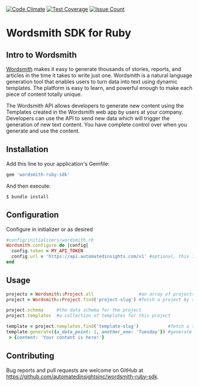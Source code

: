 [![Code Climate](https://codeclimate.com/repos/5720c4b8e7b46b37e1002bfe/badges/3c997ae42848b5faf8ad/gpa.svg)](https://codeclimate.com/repos/5720c4b8e7b46b37e1002bfe/feed)
[![Test Coverage](https://codeclimate.com/repos/5720c4b8e7b46b37e1002bfe/badges/3c997ae42848b5faf8ad/coverage.svg)](https://codeclimate.com/repos/5720c4b8e7b46b37e1002bfe/coverage)
[![Issue Count](https://codeclimate.com/repos/5720c4b8e7b46b37e1002bfe/badges/3c997ae42848b5faf8ad/issue_count.svg)](https://codeclimate.com/repos/5720c4b8e7b46b37e1002bfe/feed)

# Wordsmith SDK for Ruby
## Intro to Wordsmith

[Wordsmith](http://wordsmith.automatedinsights.com) makes it easy to generate thousands of stories, reports, and articles
in the time it takes to write just one. Wordsmith is a natural language
generation tool that enables users to turn data into text using dynamic
templates. The platform is easy to learn, and powerful enough to make each piece
of content totally unique.

The Wordsmith API allows developers to generate new content using the Templates
created in the Wordsmith web app by users at your company. Developers can use
the API to send new data which will trigger the generation of new text content.
You have complete control over when you generate and use the content.

## Installation

Add this line to your application's Gemfile:

```ruby
gem 'wordsmith-ruby-sdk'
```

And then execute:

    $ bundle install


## Configuration
Configure in initializer or as desired

```ruby
#config/initializers/wordsmith.rb
Wordsmith.configure do |config|
  config.token = MY_API_TOKEN
  config.url = 'https://api.automatedinsights.com/v1' #optional, this is the default value
end
```
  
## Usage
```ruby
projects = Wordsmith::Project.all                 #an array of projects your token can access
project = Wordsmith::Project.find('project-slug') #fetch a project by slug

project.schema     #the data schema for the project
project.templates  #a collection of templates for this project

template = project.templates.find('template-slug')           #fetch a template by slug
template.generate({a_data_point: 1, another_one: 'Tuesday'}) #generate content
 > {content: 'Your content is here!'}
```

## Contributing

Bug reports and pull requests are welcome on GitHub at https://github.com/automatedinsightsinc/wordsmith-ruby-sdk.

